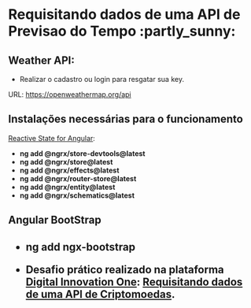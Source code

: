 <h1> Requisitando dados de uma API de Previsao do Tempo :partly_sunny: </h1>


<h2> Weather API: </h2>
 <ul>
  <li>Realizar o cadastro ou login para resgatar sua key.</li>
 </ul>

URL: https://openweathermap.org/api

<h2> Instalações necessárias para o funcionamento  </h2>

[Reactive State for Angular](https://ngrx.io/guide/store "Reactive State for Angular"):
<b/>
 <ul>
  <li> ng add @ngrx/store-devtools@latest </li>
  <li> ng add @ngrx/store@latest </li>
  <li> ng add @ngrx/effects@latest </li>
  <li> ng add @ngrx/router-store@latest </li>
  <li> ng add @ngrx/entity@latest </li>
  <li> ng add @ngrx/schematics@latest </li>
 </ul>
 
<h2> Angular BootStrap <h2>
 
 <ul>
  <li> ng add ngx-bootstrap</li>
 </ul>


- Desafio prático realizado na plataforma [Digital Innovation One](https://web.digitalinnovation.one/home "Digital Innovation One"): [Requisitando dados de uma API de Criptomoedas](https://web.digitalinnovation.one/project/criando-projeto-para-consultar-a-previsao-do-tempo-via-api/learning/b3006cd0-6980-4dda-9760-7ff00e1ae134?back=/track/everis-fullstack-developer&bootcamp_id=4783a045-fcd6-4074-b5b7-4e85cab84888).
